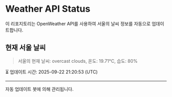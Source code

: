 
# Weather API Status

이 리포지토리는 OpenWeather API를 사용하여 서울의 날씨 정보를 자동으로 업데이트합니다.

## 현재 서울 날씨
> 서울의 현재 날씨: overcast clouds, 온도: 19.71°C, 습도: 80%

⏳ 업데이트 시간: 2025-09-22 21:20:53 (UTC)

---
자동 업데이트 봇에 의해 관리됩니다.
